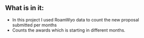 ## What is in it:
- In this project I used RoamWyo data to count the new proposal submitted per months
- Counts the awards which is starting in different months. 
